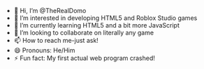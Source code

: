 - 👋 Hi, I’m @TheRealDomo
- 👀 I’m interested in developing HTML5  and Roblox Studio games
- 🌱 I’m currently learning HTML5 and a bit more JavaScript
- 💞️ I’m looking to collaborate on literally any game
- 📫 How to reach me-just ask!
- 😄 Pronouns: He/Him
- ⚡ Fun fact: My first actual web program crashed!

<!---
TheRealDomo/TheRealDomo is a ✨ special ✨ repository because its `README.md` (this file) appears on your GitHub profile.
You can click the Preview link to take a look at your changes.
--->
